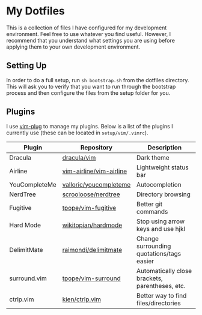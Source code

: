 My Dotfiles
===========

This is a collection of files I have configured for my development environment.
Feel free to use whatever you find useful. However, I recommend
that you understand what settings you are using before applying them to your
own development environment.

Setting Up
----------
In order to do a full setup, run `sh bootstrap.sh` from the dotfiles directory.
This will ask you to verify that you want to run through the bootstrap process
and then configure the files from the setup folder for you.  

Plugins
-------
I use [vim-plug](https://github.com/junegunn/vim-plug) to manage my plugins.
Below is a list of the plugins I currently use (these can be located in
`setup/vim/.vimrc`).

| Plugin | Repository | Description |
| ------ | ---------- | ----------- |
| Dracula | [dracula/vim](https://github.com/dracula/vim) | Dark theme |
| Airline | [vim-airline/vim-airline](https://github.com/vim-airline/vim-airline) | Lightweight status bar |
| YouCompleteMe | [valloric/youcompleteme](https://github.com/valloric/youcompleteme) | Autocompletion |
| NerdTree | [scrooloose/nerdtree](https://github.com/scrooloose/nerdtree) | Directory browsing |
| Fugitive | [tpope/vim-fugitive](tpope/vim-fugitive) | Better git commands |
| Hard Mode | [wikitopian/hardmode](https://github.com/wikitopian/hardmode) | Stop using arrow keys and use hjkl |
| DelimitMate | [raimondi/delimitmate](https://github.com/raimondi/delimitmate)| Change surrounding quotations/tags easier |
| surround.vim | [tpope/vim-surround](https://github.com/tpope/vim-surround) | Automatically close brackets, parentheses, etc. |
| ctrlp.vim | [kien/ctrlp.vim](https://github.com/kien/ctrlp.vim) | Better way to find files/directories |
